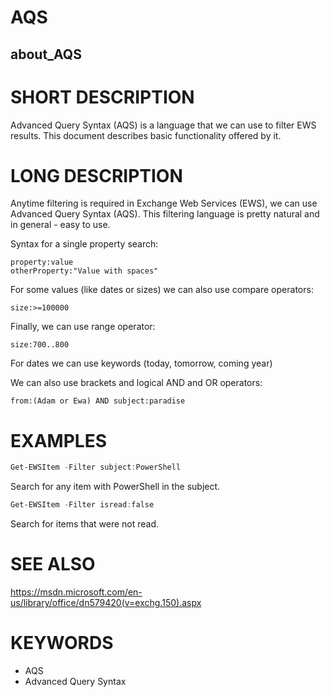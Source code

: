 ﻿# AQS
## about_AQS

# SHORT DESCRIPTION
Advanced Query Syntax (AQS) is a language that we can use to filter EWS results.
This document describes basic functionality offered by it.

# LONG DESCRIPTION
Anytime filtering is required in Exchange Web Services (EWS), we can use 
Advanced Query Syntax (AQS). This filtering language is pretty natural and 
in general - easy to use.

Syntax for a single property search:
```
property:value
otherProperty:"Value with spaces"
```

For some values (like dates or sizes) we can also use compare operators:
```
size:>=100000
```

Finally, we can use range operator:
```
size:700..800
```

For dates we can use keywords (today, tomorrow, coming year)

We can also use brackets and logical AND and OR operators:
```
from:(Adam or Ewa) AND subject:paradise
```



# EXAMPLES
```powershell
Get-EWSItem -Filter subject:PowerShell
```
Search for any item with PowerShell in the subject.

```powershell
Get-EWSItem -Filter isread:false
```
Search for items that were not read.


# SEE ALSO
https://msdn.microsoft.com/en-us/library/office/dn579420(v=exchg.150).aspx

# KEYWORDS

- AQS
- Advanced Query Syntax
